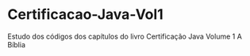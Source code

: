 # Certificacao-Java-Vol1
Estudo dos códigos dos capítulos do livro Certificação Java Volume 1 A Bíblia
